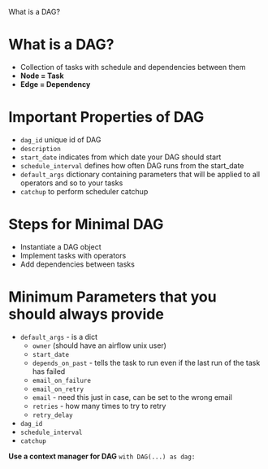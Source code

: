What is a DAG?

# What is a DAG?
+ Collection of tasks with schedule and dependencies between them
+ __Node = Task__
+ __Edge = Dependency__

# Important Properties of DAG
+ `dag_id` unique id of DAG
+ `description`
+ `start_date` indicates from which date your DAG should start
+ `schedule_interval` defines how often DAG runs from the start_date
+ `default_args` dictionary containing parameters that will be applied to all operators and so to your tasks
+ `catchup` to perform scheduler catchup

# Steps for Minimal DAG
+ Instantiate a DAG object
+ Implement tasks with operators
+ Add dependencies between tasks

# Minimum Parameters that you should always provide
+ `default_args` - is a dict
	+ `owner` (should have an airflow unix user)
	+ `start_date`
	+ `depends_on_past` - tells the task to run even if the last run of the task has failed
	+ `email_on_failure`
	+ `email_on_retry`
	+ `email` - need this just in case, can be set to the wrong email
	+ `retries` - how many times to try to retry
	+ `retry_delay`
+ `dag_id`
+ `schedule_interval`
+ `catchup`

__Use a context manager for DAG__
`with DAG(...) as dag:`